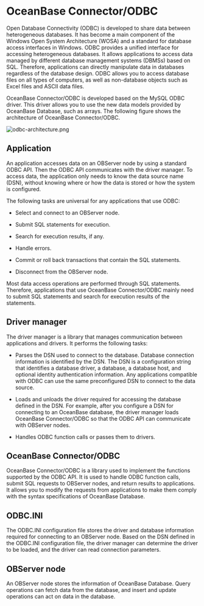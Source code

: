 # OceanBase Connector/ODBC

Open Database Connectivity (ODBC) is developed to share data between heterogeneous databases. It has become a main component of the Windows Open System Architecture (WOSA) and a standard for database access interfaces in Windows. ODBC provides a unified interface for accessing heterogeneous databases. It allows applications to access data managed by different database management systems (DBMSs) based on SQL. Therefore, applications can directly manipulate data in databases regardless of the database design. ODBC allows you to access database files on all types of computers, as well as non-database objects such as Excel files and ASCII data files. 

OceanBase Connector/ODBC is developed based on the MySQL ODBC driver. This driver allows you to use the new data models provided by OceanBase Database, such as arrays. The following figure shows the architecture of OceanBase Connector/ODBC. 

![odbc-architecture.png](https://obbusiness-private.oss-cn-shanghai.aliyuncs.com/doc/img/odbc/odbc-architecture.png)

## Application

An application accesses data on an OBServer node by using a standard ODBC API. Then the ODBC API communicates with the driver manager. To access data, the application only needs to know the data source name (DSN), without knowing where or how the data is stored or how the system is configured. 

The following tasks are universal for any applications that use ODBC:

* Select and connect to an OBServer node. 

* Submit SQL statements for execution. 

* Search for execution results, if any. 

* Handle errors. 

* Commit or roll back transactions that contain the SQL statements. 

* Disconnect from the OBServer node. 

Most data access operations are performed through SQL statements. Therefore, applications that use OceanBase Connector/ODBC mainly need to submit SQL statements and search for execution results of the statements. 

## Driver manager

The driver manager is a library that manages communication between applications and drivers. It performs the following tasks:

* Parses the DSN used to connect to the database. Database connection information is identified by the DSN. The DSN is a configuration string that identifies a database driver, a database, a database host, and optional identity authentication information. Any applications compatible with ODBC can use the same preconfigured DSN to connect to the data source. 

* Loads and unloads the driver required for accessing the database defined in the DSN. For example, after you configure a DSN for connecting to an OceanBase database, the driver manager loads OceanBase Connector/ODBC so that the ODBC API can communicate with OBServer nodes. 

* Handles ODBC function calls or passes them to drivers. 

## OceanBase Connector/ODBC

OceanBase Connector/ODBC is a library used to implement the functions supported by the ODBC API. It is used to handle ODBC function calls, submit SQL requests to OBServer nodes, and return results to applications. It allows you to modify the requests from applications to make them comply with the syntax specifications of OceanBase Database. 

## ODBC.INI

The ODBC.INI configuration file stores the driver and database information required for connecting to an OBServer node. Based on the DSN defined in the ODBC.INI configuration file, the driver manager can determine the driver to be loaded, and the driver can read connection parameters. 

## OBServer node

An OBServer node stores the information of OceanBase Database. Query operations can fetch data from the database, and insert and update operations can act on data in the database. 
